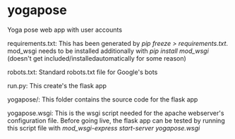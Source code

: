 # yogapose
Yoga pose web app with user accounts

requirements.txt: This has been generated by _pip freeze > requirements.txt_. mod_wsgi needs to be installed additionally with _pip install mod_wsgi_ (doesn't get included/installedautomatically for some reason)

robots.txt: Standard robots.txt file for Google's bots

run.py: This create's the flask app

yogapose/: This folder contains the source code for the flask app

yogapose.wsgi: This is the wsgi script needed for the apache webserver's configuration file. Before going live, the flask app can be tested by running this script file with _mod_wsgi-express start-server yogapose.wsgi_
